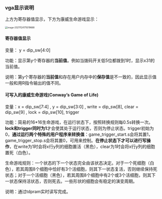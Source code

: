 ### vga显示说明

上方为寄存器值显示，下方为康威生命游戏显示：

<img src="C:\Users\86189\AppData\Roaming\Typora\typora-user-images\image-20211124175019668.png" alt="image-20211124175019668" style="zoom:50%;" />

#### 寄存器值显示

变量： y = dip_sw[4:0] 

功能：显示第y个寄存器的**当前值**。例如当拨码开关低5位都拨到1时，显示x31的当前值。

说明：第y个寄存器的**当前值**和存在用户内存中的**保存值**是不一致的，因此显示值一般和用R指令输出的值不同。

#### 可写入的康威生命游戏(Conway’s Game of Life)

变量：x = dip_sw[7:4] , y = dip_sw[3:0] , write = dip_sw[8], clear = dip_sw[9] , lock = dip_sw[10], trigger

功能：简易的16*16生命游戏，在运行状态下，按照转换规则每0.5s转换一次。**lock和trigger同时为1**才会使其处于运行状态，否则为停止状态。trigger初始为0，**通过运行两个特殊的用户程序来转换值**：game_trigger_start.s会将其置1，game_trigger_stop.s会将其置0，可用来控制。**在停止状态下才可以进行写操作**，在write为1时会将x行y列的细胞置活（黑色），clear为1时会将x行y列的细胞置死（白色）。

生命游戏规则：一个状态的下一个状态完全由该状态决定。对于一个死细胞（白色），若其周围8个细胞中恰好有3个活细胞，则其下一状态复活，否则继续保持死状态；对于一个活细胞（黑色），若其周围8个细胞中有2个或3个活细胞，则其下一状态保持活状态，否则死去。一些形状的细胞会有稳定的演变周期。

说明：通过tdpram实时读写完成。
